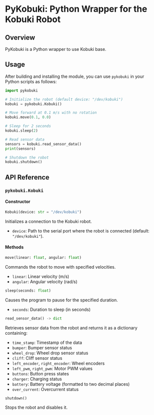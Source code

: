 # PyKobuki: Python Wrapper for the Kobuki Robot

## Overview
PyKobuki is a Python wrapper to use Kobuki base.

## Usage
After building and installing the module, you can use `pykobuki` in your Python scripts as follows:

```python
import pykobuki

# Initialize the robot (default device: "/dev/kobuki")
kobuki = pykobuki.Kobuki()

# Move forward at 0.1 m/s with no rotation
kobuki.move(0.1, 0.0)

# Sleep for 2 seconds
kobuki.sleep(2)

# Read sensor data
sensors = kobuki.read_sensor_data()
print(sensors)

# Shutdown the robot
kobuki.shutdown()
```

## API Reference

### `pykobuki.Kobuki`
#### Constructor
```python
Kobuki(device: str = "/dev/kobuki")
```
Initializes a connection to the Kobuki robot.
- `device`: Path to the serial port where the robot is connected (default: `"/dev/kobuki"`).

#### Methods

```python
move(linear: float, angular: float)
```
Commands the robot to move with specified velocities.
- `linear`: Linear velocity (m/s)
- `angular`: Angular velocity (rad/s)

```python
sleep(seconds: float)
```
Causes the program to pause for the specified duration.
- `seconds`: Duration to sleep (in seconds)

```python
read_sensor_data() -> dict
```
Retrieves sensor data from the robot and returns it as a dictionary containing:
- `time_stamp`: Timestamp of the data
- `bumper`: Bumper sensor status
- `wheel_drop`: Wheel drop sensor status
- `cliff`: Cliff sensor status
- `left_encoder`, `right_encoder`: Wheel encoders
- `left_pwm`, `right_pwm`: Motor PWM values
- `buttons`: Button press states
- `charger`: Charging status
- `battery`: Battery voltage (formatted to two decimal places)
- `over_current`: Overcurrent status

```python
shutdown()
```
Stops the robot and disables it.
